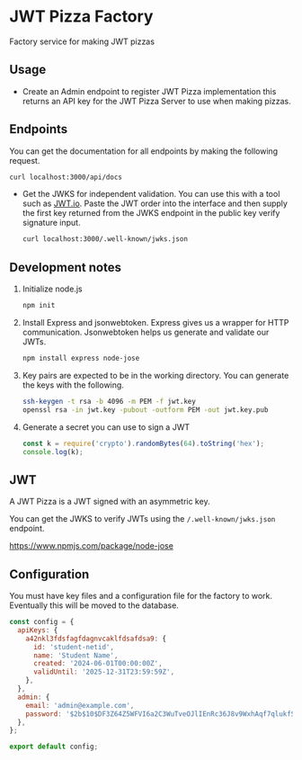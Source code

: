 # JWT Pizza Factory

Factory service for making JWT pizzas

## Usage

- Create an Admin endpoint to register JWT Pizza implementation this returns an API key for the JWT Pizza Server to use when making pizzas.

## Endpoints

You can get the documentation for all endpoints by making the following request.

```sh
curl localhost:3000/api/docs
```

- Get the JWKS for independent validation. You can use this with a tool such as [JWT.io](https://jwt.io). Paste the JWT order into the interface and then supply the first key returned from the JWKS endpoint in the public key verify signature input.

  ```sh
  curl localhost:3000/.well-known/jwks.json
  ```

## Development notes

1.  Initialize node.js
    ```sh
    npm init
    ```
1.  Install Express and jsonwebtoken. Express gives us a wrapper for HTTP communication. Jsonwebtoken helps us generate and validate our JWTs.
    ```sh
    npm install express node-jose
    ```
1.  Key pairs are expected to be in the working directory. You can generate the keys with the following.

    ```sh
    ssh-keygen -t rsa -b 4096 -m PEM -f jwt.key
    openssl rsa -in jwt.key -pubout -outform PEM -out jwt.key.pub
    ```

1.  Generate a secret you can use to sign a JWT
    ```js
    const k = require('crypto').randomBytes(64).toString('hex');
    console.log(k);
    ```

## JWT

A JWT Pizza is a JWT signed with an asymmetric key.

You can get the JWKS to verify JWTs using the `/.well-known/jwks.json` endpoint.

https://www.npmjs.com/package/node-jose

## Configuration

You must have key files and a configuration file for the factory to work. Eventually this will be moved to the database.

```js
const config = {
  apiKeys: {
    a42nkl3fdsfagfdagnvcaklfdsafdsa9: {
      id: 'student-netid',
      name: 'Student Name',
      created: '2024-06-01T00:00:00Z',
      validUntil: '2025-12-31T23:59:59Z',
    },
  },
  admin: {
    email: 'admin@example.com',
    password: '$2b$10$DF3Z64Z5WFVI6a2C3WuTveOJlIEnRc36J8v9WxhAqf7qlukfS2YRa',
  },
};

export default config;
```
